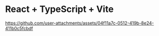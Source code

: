 # React + TypeScript + Vite

https://github.com/user-attachments/assets/04f11a7c-0512-419b-8e24-411b0c5fcbdf



